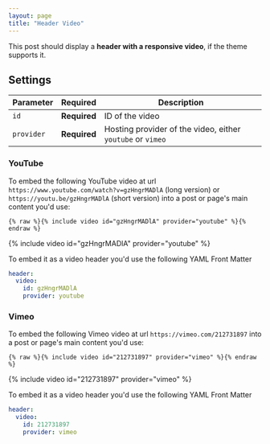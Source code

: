 ```yaml
---
layout: page
title: "Header Video"
---
```


This post should display a **header with a responsive video**, if the theme supports it.

## Settings

| Parameter  | Required     | Description |
|----------  |---------     | ----------- |
| `id`       | **Required** | ID of the video |
| `provider` | **Required** | Hosting provider of the video, either `youtube` or `vimeo` |

### YouTube

To embed the following YouTube video at url `https://www.youtube.com/watch?v=gzHngrMADlA` (long version) or `https://youtu.be/gzHngrMADlA` (short version) into a post or page's main content you'd use: 

```liquid
{% raw %}{% include video id="gzHngrMADlA" provider="youtube" %}{% endraw %}
```

{% include video id="gzHngrMADlA" provider="youtube" %}

To embed it as a video header you'd use the following YAML Front Matter

```yaml
header:
  video:
    id: gzHngrMADlA
    provider: youtube
```

### Vimeo

To embed the following Vimeo video at url `https://vimeo.com/212731897` into a post or page's main content you'd use: 

```liquid
{% raw %}{% include video id="212731897" provider="vimeo" %}{% endraw %}
```

{% include video id="212731897" provider="vimeo" %}

To embed it as a video header you'd use the following YAML Front Matter

```yaml
header:
  video:
    id: 212731897
    provider: vimeo
```
